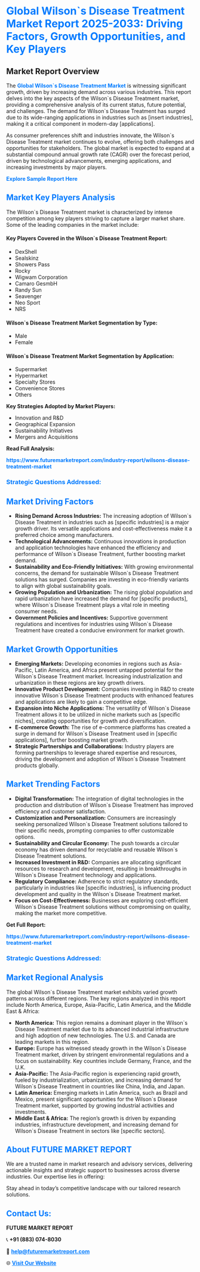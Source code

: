 <h1 style="color: #007BFF;">Global Wilson`s Disease Treatment Market Report 2025-2033: Driving Factors, Growth Opportunities, and Key Players</h1>

<section id="overview">
<h2>Market Report Overview</h2>
<p>The <a href="https://www.futuremarketreport.com/industry-report/wilsons-disease-treatment-market" style="color: #007BFF; text-decoration: none;"><strong>Global Wilson`s Disease Treatment Market</strong></a> is witnessing significant growth, driven by increasing demand across various industries. This report delves into the key aspects of the Wilson`s Disease Treatment market, providing a comprehensive analysis of its current status, future potential, and challenges. The demand for Wilson`s Disease Treatment has surged due to its wide-ranging applications in industries such as [insert industries], making it a critical component in modern-day [applications].</p>
<p>As consumer preferences shift and industries innovate, the Wilson`s Disease Treatment market continues to evolve, offering both challenges and opportunities for stakeholders. The global market is expected to expand at a substantial compound annual growth rate (CAGR) over the forecast period, driven by technological advancements, emerging applications, and increasing investments by major players.</p>
</section>

<section id="overview">
<p><a href="https://www.futuremarketreport.com/request-sample/reportId=37567" style="color: #007BFF; text-decoration: none;"><strong>Explore Sample Report Here</strong></a></p>
</section>

<section id="key-players">
<h2 style="color: #007BFF;">Market Key Players Analysis</h2>
<p>The Wilson`s Disease Treatment market is characterized by intense competition among key players striving to capture a larger market share. Some of the leading companies in the market include:</p>
<h4>Key Players Covered in the Wilson`s Disease Treatment Report:</h4>
<ul><li>DexShell</li><li>Sealskinz</li><li>Showers Pass</li><li>Rocky</li><li>Wigwam Corporation</li><li>Camaro GesmbH</li><li>Randy Sun</li><li>Seavenger</li><li>Neo Sport</li><li>NRS</li></ul>
<h4>Wilson`s Disease Treatment Market Segmentation by Type:</h4>
<ul><li>Male</li><li>Female</li></ul>

<h4>Wilson`s Disease Treatment Market Segmentation by Application:</h4>
<ul><li>Supermarket</li><li>Hypermarket</li><li>Specialty Stores</li><li>Convenience Stores</li><li>Others</li></ul>
<p><strong>Key Strategies Adopted by Market Players:</strong></p>
<ul>
<li>Innovation and R&D</li>
<li>Geographical Expansion</li>
<li>Sustainability Initiatives</li>
<li>Mergers and Acquisitions</li>
</ul>
</section>

<section>
<p><strong>Read Full Analysis: </strong></p><a href="https://www.futuremarketreport.com/industry-report/wilsons-disease-treatment-market" style="color: #007BFF; text-decoration: none;"><strong>https://www.futuremarketreport.com/industry-report/wilsons-disease-treatment-market</strong></a>
<h3 style="color: #007BFF;">Strategic Questions Addressed:</h3>
</section>

<section id="driving-factors">
<h2 style="color: #007BFF;">Market Driving Factors</h2>
<ul>
<li><strong>Rising Demand Across Industries:</strong> The increasing adoption of Wilson`s Disease Treatment in industries such as [specific industries] is a major growth driver. Its versatile applications and cost-effectiveness make it a preferred choice among manufacturers.</li>
<li><strong>Technological Advancements:</strong> Continuous innovations in production and application technologies have enhanced the efficiency and performance of Wilson`s Disease Treatment, further boosting market demand.</li>
<li><strong>Sustainability and Eco-Friendly Initiatives:</strong> With growing environmental concerns, the demand for sustainable Wilson`s Disease Treatment solutions has surged. Companies are investing in eco-friendly variants to align with global sustainability goals.</li>
<li><strong>Growing Population and Urbanization:</strong> The rising global population and rapid urbanization have increased the demand for [specific products], where Wilson`s Disease Treatment plays a vital role in meeting consumer needs.</li>
<li><strong>Government Policies and Incentives:</strong> Supportive government regulations and incentives for industries using Wilson`s Disease Treatment have created a conducive environment for market growth.</li>
</ul>
</section>

<section id="growth-opportunities">
<h2 style="color: #007BFF;">Market Growth Opportunities</h2>
<ul>
<li><strong>Emerging Markets:</strong> Developing economies in regions such as Asia-Pacific, Latin America, and Africa present untapped potential for the Wilson`s Disease Treatment market. Increasing industrialization and urbanization in these regions are key growth drivers.</li>
<li><strong>Innovative Product Development:</strong> Companies investing in R&D to create innovative Wilson`s Disease Treatment products with enhanced features and applications are likely to gain a competitive edge.</li>
<li><strong>Expansion into Niche Applications:</strong> The versatility of Wilson`s Disease Treatment allows it to be utilized in niche markets such as [specific niches], creating opportunities for growth and diversification.</li>
<li><strong>E-commerce Growth:</strong> The rise of e-commerce platforms has created a surge in demand for Wilson`s Disease Treatment used in [specific applications], further boosting market growth.</li>
<li><strong>Strategic Partnerships and Collaborations:</strong> Industry players are forming partnerships to leverage shared expertise and resources, driving the development and adoption of Wilson`s Disease Treatment products globally.</li>
</ul>
</section>

<section id="trending-factors">
<h2 style="color: #007BFF;">Market Trending Factors</h2>
<ul>
<li><strong>Digital Transformation:</strong> The integration of digital technologies in the production and distribution of Wilson`s Disease Treatment has improved efficiency and customer satisfaction.</li>
<li><strong>Customization and Personalization:</strong> Consumers are increasingly seeking personalized Wilson`s Disease Treatment solutions tailored to their specific needs, prompting companies to offer customizable options.</li>
<li><strong>Sustainability and Circular Economy:</strong> The push towards a circular economy has driven demand for recyclable and reusable Wilson`s Disease Treatment solutions.</li>
<li><strong>Increased Investment in R&D:</strong> Companies are allocating significant resources to research and development, resulting in breakthroughs in Wilson`s Disease Treatment technology and applications.</li>
<li><strong>Regulatory Compliance:</strong> Adherence to strict regulatory standards, particularly in industries like [specific industries], is influencing product development and quality in the Wilson`s Disease Treatment market.</li>
<li><strong>Focus on Cost-Effectiveness:</strong> Businesses are exploring cost-efficient Wilson`s Disease Treatment solutions without compromising on quality, making the market more competitive.</li>
</ul>
</section>

<section>
<p><strong>Get Full Report: </strong></p><a href="https://www.futuremarketreport.com/industry-report/wilsons-disease-treatment-market" style="color: #007BFF; text-decoration: none;"><strong>https://www.futuremarketreport.com/industry-report/wilsons-disease-treatment-market</strong></a>
<h3 style="color: #007BFF;">Strategic Questions Addressed:</h3>
</section>


<section id="regional-analysis">
<h2 style="color: #007BFF;">Market Regional Analysis</h2>
<p>The global Wilson`s Disease Treatment market exhibits varied growth patterns across different regions. The key regions analyzed in this report include North America, Europe, Asia-Pacific, Latin America, and the Middle East & Africa:</p>
<ul>
<li><strong>North America:</strong> This region remains a dominant player in the Wilson`s Disease Treatment market due to its advanced industrial infrastructure and high adoption of new technologies. The U.S. and Canada are leading markets in this region.</li>
<li><strong>Europe:</strong> Europe has witnessed steady growth in the Wilson`s Disease Treatment market, driven by stringent environmental regulations and a focus on sustainability. Key countries include Germany, France, and the U.K.</li>
<li><strong>Asia-Pacific:</strong> The Asia-Pacific region is experiencing rapid growth, fueled by industrialization, urbanization, and increasing demand for Wilson`s Disease Treatment in countries like China, India, and Japan.</li>
<li><strong>Latin America:</strong> Emerging markets in Latin America, such as Brazil and Mexico, present significant opportunities for the Wilson`s Disease Treatment market, supported by growing industrial activities and investments.</li>
<li><strong>Middle East & Africa:</strong> The region’s growth is driven by expanding industries, infrastructure development, and increasing demand for Wilson`s Disease Treatment in sectors like [specific sectors].</li>
</ul>
</section>

<footer>
<h2 style="color: #007BFF;">About FUTURE MARKET REPORT</h2>
<p>We are a trusted name in market research and advisory services, delivering actionable insights and strategic support to businesses across diverse industries. Our expertise lies in offering:</p>

<p>Stay ahead in today’s competitive landscape with our tailored research solutions.</p>

<h2 style="color: #007BFF;">Contact Us:</h2>
<p><strong>FUTURE MARKET REPORT</strong></p>
<p>📞 <strong>+91 (883) 074-8030</strong></p>
<p>📧 <strong><a href="mailto:help@futuremarketreport.com" style="color: #007BFF;">help@futuremarketreport.com</a></strong></p>
<p>🌐 <strong><a href="https://www.futuremarketreport.com/" style="color: #007BFF;">Visit Our Website</a></strong></p>
</footer>